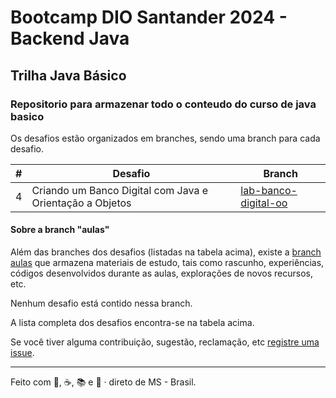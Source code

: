 # Bootcamp DIO Santander 2024 - Backend Java
## Trilha Java Básico
### Repositorio para armazenar todo o conteudo do curso de java basico

Os desafios estão organizados em branches, sendo uma branch para cada desafio.

| # | Desafio | Branch |
|---|---------|--------|
| 4 | Criando um Banco Digital com Java e Orientação a Objetos | [lab-banco-digital-oo](https://github.com/alexandre-melgarejo/dio-java-basico/tree/lab-banco-digital-oo) |


#### Sobre a branch "aulas"

Além das branches dos desafios (listadas na tabela acima), existe a [branch aulas](https://github.com/alexandre-melgarejo/dio-java-basico/tree/aulas) que armazena materiais de estudo, tais como rascunho, experiências, códigos desenvolvidos durante as aulas, explorações de novos recursos, etc.

Nenhum desafio está contido nessa branch.

A lista completa dos desafios encontra-se na tabela acima.



Se você tiver alguma contribuição, sugestão, reclamação, etc [registre uma issue](https://github.com/alexandre-melgarejo/dio-java-basico/issues).

---
Feito com 💙, ☕, 📚 e 🤖 · direto de MS - Brasil.